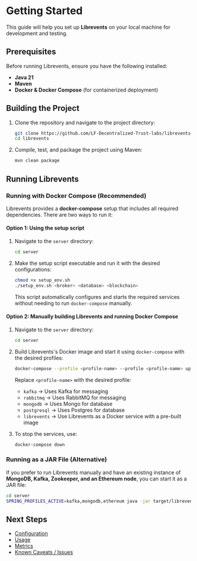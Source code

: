 # Getting Started

This guide will help you set up **Librevents** on your local machine for development and testing.

## Prerequisites

Before running Librevents, ensure you have the following installed:

- **Java 21**
- **Maven**
- **Docker & Docker Compose** (for containerized deployment)

## Building the Project

1. Clone the repository and navigate to the project directory:

    ```sh
    git clone https://github.com/LF-Decentralized-Trust-labs/librevents
    cd librevents
    ```

2. Compile, test, and package the project using Maven:

    ```sh
    mvn clean package
    ```

## Running Librevents

### Running with Docker Compose (Recommended)

Librevents provides a **docker-compose** setup that includes all required dependencies. There are two ways to run it:

#### Option 1: Using the setup script

1. Navigate to the `server` directory:

    ```sh
    cd server
    ```

2. Make the setup script executable and run it with the desired configurations:

    ```sh
    chmod +x setup_env.sh
    ./setup_env.sh <broker> <database> <blockchain>
    ```

   This script automatically configures and starts the required services without needing to run `docker-compose` manually.

#### Option 2: Manually building Librevents and running Docker Compose

1. Navigate to the `server` directory:

    ```sh
    cd server
    ```

2. Build Librevents's Docker image and start it using `docker-compose` with the desired profiles:

    ```sh
    docker-compose --profile <profile-name> --profile <profile-name> up --build
    ```

   Replace `<profile-name>` with the desired profile:

    - `kafka` → Uses Kafka for messaging
    - `rabbitmq` → Uses RabbitMQ for messaging
    - `mongodb` → Uses Mongo for database
    - `postgresql` → Uses Postgres for database
    - `librevents` → Use Librevents as a Docker service with a pre-built image

3. To stop the services, use:

    ```sh
    docker-compose down
    ```

### Running as a JAR File (Alternative)

If you prefer to run Librevents manually and have an existing instance of **MongoDB, Kafka, Zookeeper, and an Ethereum node**, you can start it as a JAR file:

```sh
cd server
SPRING_PROFILES_ACTIVE=kafka,mongodb,ethereum java -jar target/librevents-server.jar
```

## Next Steps

- [Configuration](configuration.md)
- [Usage](usage.md)
- [Metrics](metrics.md)
- [Known Caveats / Issues](issues.md)
